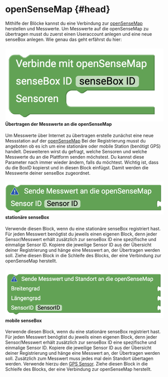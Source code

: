 # openSenseMap {#head}

<div class="description"> Mithilfe der Blöcke kannst du eine Verbindung zur  <a href="https://opensensemap.org">openSenseMap</a> herstellen und Messwerte.
Um Messwerte auf die openSenseMap zu übertragen musst du zuerst einen Useraccount anlegen und eine neue senseBox anlegen. Wie genau das geht erfährst du hier: 
</div>


<div class="container">
    <div class="row">
        <div class="col-md-6">
            <img src="../pictures/blocks/opensensemap/opensensemap1.png" alt="block" align="left">
        </div>
        <div class="col-md-6">
            <h4>Übertragen der Messwerte an die openSenseMap</h4>
            Um Messwerte über Internet zu übertragen erstelle zunächst eine neue Messstation auf der
            <a href="https://opensensemap.org/register">openSenseMap</a> Bei der Registrierung musst du angeboten ob es ich um eine stationäre oder mobile Station (benötigt
            GPS) handelt. Desweiteren wirst du gefragt, welche Sensoren und welche Messwerte du an die Plattform senden möchstest.
            Du kannst diese Parameter nach immer wieder ändern, falls du möchtest. Wichtig ist, dass du die BoxID kopierst
            und in diesen Block einfügst. Damit werden die Messwerte deiner senseBox zugeordnet.
        </div>
    </div>
    <div class="row">
        <div class="col-md-6">
            <img src="../pictures/blocks/opensensemap/opensensemap2.png" alt="block" align="left">
        </div>
        <div class="col-md-6">
            <h4>stationäre senseBox</h4>
            Verwende diesen Block, wenn du eine stationäre senseBox registriert hast. Für jeden Messwert benögtist du jeweils einen eigenen
            Block, denn jeder Sensor/Messwert erhält zusätzlich zur senseBox ID eine spezifische und einmalige Sensor ID.
            Kopiere die jeweilige Sensor ID aus der Übersicht deiner Registrierung und hänge eine Messwert an, der Übertragen
            werden soll. Ziehe diesen Block in die Schleife des Blocks, der eine Verbindung zur openSenseMap herstellt.
        </div>
    </div>
    <div class="row">
        <div class="col-md-6">
            <img src="../pictures/blocks/opensensemap/opensensemap3.png" alt="block" align="left">
        </div>
        <div class="col-md-6">
            <h4>mobile senseBox</h4>
            Verwende diesen Block, wenn du eine stationäre senseBox registriert hast. Für jeden Messwert benögtist du jeweils einen eigenen
            Block, denn jeder Sensor/Messwert erhält zusätzlich zur senseBox ID eine spezifische und einmalige Sensor ID.
            Kopiere die jeweilige Sensor ID aus der Übersicht deiner Registrierung und hänge eine Messwert an, der Übertragen
            werden soll. Zusätzlich zum Messwert muss jedes mal dein Standort übertagen werden. Verwende hierzu den
            <a href="../bloecke/sensoren.html#gps">GPS Sensor</a>. Ziehe diesen Block in die Schleife des Blocks, der eine Verbindung zur openSenseMap herstellt.
        </div>
    </div>
</div>

